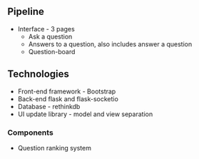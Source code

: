 

## Pipeline

* Interface - 3 pages
    * Ask a question
    * Answers to a question, also includes answer a question
    * Question-board

## Technologies

* Front-end framework - Bootstrap
* Back-end flask and flask-socketio
* Database - rethinkdb
* UI update library - model and view separation

### Components

* Question ranking system

